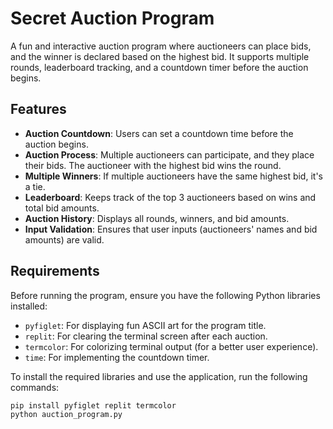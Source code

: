 # Secret Auction Program

A fun and interactive auction program where auctioneers can place bids, and the winner is declared based on the highest bid. It supports multiple rounds, leaderboard tracking, and a countdown timer before the auction begins.

## Features

- **Auction Countdown**: Users can set a countdown time before the auction begins.
- **Auction Process**: Multiple auctioneers can participate, and they place their bids. The auctioneer with the highest bid wins the round.
- **Multiple Winners**: If multiple auctioneers have the same highest bid, it's a tie.
- **Leaderboard**: Keeps track of the top 3 auctioneers based on wins and total bid amounts.
- **Auction History**: Displays all rounds, winners, and bid amounts.
- **Input Validation**: Ensures that user inputs (auctioneers' names and bid amounts) are valid.

## Requirements

Before running the program, ensure you have the following Python libraries installed:

- `pyfiglet`: For displaying fun ASCII art for the program title.
- `replit`: For clearing the terminal screen after each auction.
- `termcolor`: For colorizing terminal output (for a better user experience).
- `time`: For implementing the countdown timer.

To install the required libraries and use the application, run the following commands:

```bash
pip install pyfiglet replit termcolor
python auction_program.py
